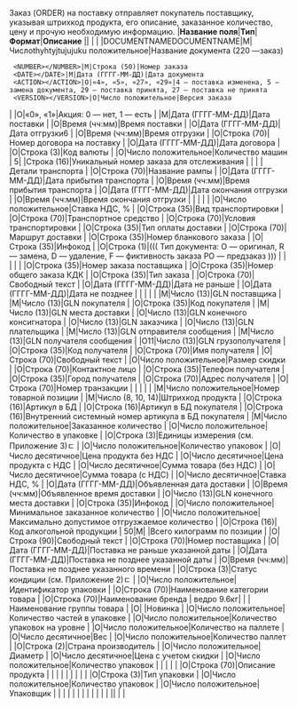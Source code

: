 
Заказ (ORDER) на поставку отправляет покупатель поставщику, указывая штрихкод продукта, его описание, заказанное количество, цену и прочую необходимую информацию.
|**Название поля**|**Тип**|**Формат**|**Описание**
|**<ORDER>**| | |
|DOCUMENTNAMEDOCUMENTNAME|М|Числоthyhtyjtujujuku положительное|Название документа (220 —заказ)
  
  
     <NUMBER></NUMBER>|М|Строка (50)|Номер заказа
     <DATE></DATE>|М|Дата (ГГГГ-ММ-ДД)|Дата документа
     <ACTION></ACTION>|О|«4», «5», «27», «29»|4 — поставка изменена, 5 — замена документа, 29 — поставка принята, 27 — поставка не принята
     <VERSION></VERSION>|O|Число положительное|Версия заказа
     
     
|     <PROMO></PROMO>|O|«0», «1»|Акция: 0 — нет, 1 — есть
|     <DELIVERYDATE></DELIVERYDATE>|М|Дата (ГГГГ-ММ-ДД)|Дата поставки
|     <DELIVERYTIME></DELIVERYTIME>|O|Время (чч:мм)|Время поставки
|     <SHIPMENTDATE></SHIPMENTDATE>|O|Дата (ГГГГ-ММ-ДД)|Дата отгрузки6
|     <SHIPMENTTIME></SHIPMENTTIME>|O|Время (чч:мм)|Время отгрузки
|     <CAMPAIGNNUMBER></CAMPAIGNNUMBER>|O|Строка (70)|Номер договора на поставку
|     <CAMPAIGNNUMBERDATE></CAMPAIGNNUMBERDATE>|O|Дата (ГГГГ-ММ-ДД)|Дата договора
|     <CURRENCY></CURRENCY>|O|Строка (3)|Код валюты
|     <TRANSPORTQUANTITY></TRANSPORTQUANTITY>|O|Число положительное|Количество машин
|     <ORDERREFERENCENUMBER>5</ORDERREFERENCENUMBER>| |Строка (16)|Уникальный номер заказа для отслеживания
|     **<LIMES>**| | |Детали транспорта
|          <LIMESNAME></LIMESNAME>|O|Строка (70)|Название рампы
|          <DATEFROM></DATEFROM>|O|Дата (ГГГГ-ММ-ДД)|Дата прибытия транспорта
|          <TIMEFROM></TIMEFROM>|O|Время (чч:мм)|Время прибытия транспорта
|          <DATETO></DATETO>|O|Дата (ГГГГ-ММ-ДД)|Дата окончания отгрузки
|          <TIMETO></TIMETO>|O|Время (чч:мм)|Время окончания отгрузки
|     **</LIMES>**| | |
|     <VAT></VAT>|O|Число положительное|Ставка НДС, %
|     <TRANSPORTATIONTYPES></TRANSPORTATIONTYPES>|O|Строка (35)|Вид транспортировки
|     <TRANSPORTATIONMEANS></TRANSPORTATIONMEANS>|O|Строка (70)|Транспортное средство
|     <TRANSPORTATIONCONDITION></TRANSPORTATIONCONDITION>|O|Строка (70)|Условия транспортировки
|     <TRANSPORTATIONPAYMENTTYPE></TRANSPORTATIONPAYMENTTYPE>|O|Строка (35)|Тип оплаты доставки
|     <TRANSPORTATIONROUTE></TRANSPORTATIONROUTE>|O|Строка (70)|Маршрут доставки
|     <BLANKETORDERNUMBER></BLANKETORDERNUMBER>|O|Строка (35)|Номер бланкового заказа
|     <INFOCODED></INFOCODED>|O|Строка (35)|Инфокод
|     <DOCTYPE></DOCTYPE>|O|Строка (1)|(((
Тип документа:
O — оригинал,
R — замена,
D — удаление,
F — фиктивность заказа
PO — предзаказ
)))
|     <CORRNUMBER></CORRNUMBER>| | |
|     <SUPORDER></SUPORDER>|O|Строка (35)|Номер заказа поставщика
|     <KDKNUM></KDKNUM>|O|Строка (35)|Номер общего заказа КДК
|     <ORDRTYPE></ORDRTYPE>|O|Строка (35)|Тип заказа
|     <INFO></INFO>|O|Строка (70)|Свободный текст
|     <EARLIESTDELIVERYDATE></EARLIESTDELIVERYDATE>|O|Дата (ГГГГ-ММ-ДД)|Дата не раньше
|     <LATESTDELIVERYDATE></LATESTDELIVERYDATE>|O|Дата (ГГГГ-ММ-ДД)|Дата не позднее
|     **<HEAD>**| | |
|          <SUPPLIER></SUPPLIER>|M|Число (13)|GLN поставщика
|          <BUYER></BUYER>|M|Число (13)|GLN покупателя
|          <BUYERCODE></BUYERCODE>|O|Строка (35)|Код покупателя
|          <DELIVERYPLACE></DELIVERYPLACE>|M|Число (13)|GLN места доставки
|          <FINALRECIPIENT></FINALRECIPIENT>|O|Число (13)|GLN конечного консигнатора
|          <ORDERPARTNER></ORDERPARTNER>|O|Число (13)|GLN заказчика
|          <INVOICEPARTNER></INVOICEPARTNER>|O|Число (13)|GLN плательщика
|          <SENDER></SENDER>|M|Число (13)|GLN отправителя сообщения
|          <RECIPIENT></RECIPIENT>|M|Число (13)|GLN получателя сообщения
|          <CONSIGNEE></CONSIGNEE>|О11|Число (13)|GLN грузополучателя
|          <RECIPIENTCODE></RECIPIENTCODE>|O|Строка (35)|Код получателя
|          <RECIPIENTNAME></RECIPIENTNAME>|O|Строка (70)|Имя получателя
|          <INFO></INFO>|O|Строка (70)|Свободный текст
|          <DISCOUNTVALUE></DISCOUNTVALUE>|O|Число положительное|Размер скидки
|          <RECIPIENTCONTACTFACE></RECIPIENTCONTACTFACE>|O|Строка (70)|Контактное лицо
|          <RECIPIENTPHONE></RECIPIENTPHONE>|O|Строка (35)|Телефон получателя
|          <RECIPIENTCITY></RECIPIENTCITY>|O|Строка (35)|Город получателя
|          <RECIPIENTADRESS></RECIPIENTADRESS>|O|Строка (70)|Адрес получателя
|          <EDIINTERCHANGEID></EDIINTERCHANGEID>|O|Строка (70)|Номер транзакции
|          **<POSITION>**| | |
|               <POSITIONNUMBER></POSITIONNUMBER>|М|Число положительное|Номер товарной позиции
|               <PRODUCT></PRODUCT>|M|Число (8, 10, 14)|Штрихкод продукта
|               <PRODUCTIDSUPPLIER></PRODUCTIDSUPPLIER>|O|Строка (16)|Артикул в БД
|               <PRODUCTIDBUYER></PRODUCTIDBUYER>|O|Строка (16)|Артикул в БД покупателя
|               <BUYERPARTNUMBER></BUYERPARTNUMBER>|О|Строка (16)|Внутренний системный номер артикула в БД покупателя
|               <ORDEREDQUANTITY></ORDEREDQUANTITY>|M|Число положительное|Заказанное количество
|               <QUANTITYOFCUINTU></QUANTITYOFCUINTU>|О|Число положительное|Количество в упаковке
|               <ORDERUNIT></ORDERUNIT>|О|Строка (3)|Единицы измерения (см. Приложение 3)ﾧ
|               <QUANTITYOFPACKS></QUANTITYOFPACKS>|О|Число положительное|Количество упаковок
|               <ORDERPRICE></ORDERPRICE>|O|Число десятичное|Цена продукта без НДС
|               <PRICEWITHVAT></PRICEWITHVAT>|O|Число десятичное|Цена продукта с НДС
|               <AMOUNT></AMOUNT>|O|Число десятичное|Сумма товара (без НДС)
|               <AMOUNTWITHVAT></AMOUNTWITHVAT>|О|Число десятичное|Сумма товара (с НДС)
|               <VAT></VAT>|O|Число десятичное|Ставка НДС, %
|               <CLAIMEDDELIVERYDATE></CLAIMEDDELIVERYDATE>|O|Дата (ГГГГ-ММ-ДД)|Объявленная дата доставки
|               <CLAIMEDDELIVERYTIME></CLAIMEDDELIVERYTIME>|O|Время (чч:мм)|Объявленное время доставки
|               <DELIVERYPLACE></DELIVERYPLACE>|О|Число (13)|GLN конечного места доставки
|               <INFOCODED></INFOCODED>|O|Строка (35)|Инфокод
|               <MINIMUMORDERQUANTITY></MINIMUMORDERQUANTITY>|O|Число положительное|Минимальное заказанное количество
|               <MAXIMUMORDERQUANTITY> </MAXIMUMORDERQUANTITY>|O|Число положительное|Максимально допустимое отгрузжаемое количество
|               <PRODUCTIONCODE></PRODUCTIONCODE>|О|Строка (16)|Код алкогольной продукции
|               <POSITIONKGM>50</POSITIONKGM>|М| |Всего килограмм по позиции
|               <INFO></INFO>|O|Строка (90)|Свободный текст
|               <COMPAIGNNUMBER></COMPAIGNNUMBER>|O|Строка (70)|Номер поставщика
|               <EARLIESTDELIVERYDATE></EARLIESTDELIVERYDATE>|O|Дата (ГГГГ-ММ-ДД)|Поставка не раньше указанной даты
|               <LATESTDELIVERYDATE></LATESTDELIVERYDATE>|O|Дата (ГГГГ-ММ-ДД)|Поставка не позднее указанной даты
|               <LATESTDELIVERYTIME></LATESTDELIVERYTIME>|O|Время (чч:мм)|Поставка не позднее указанного времени
|               <CONDITIONSTATUS></CONDITIONSTATUS>|О|Строка (3)|Статус кондиции (см. Приложение 2)ﾧ
|               <PACKAGEID></PACKAGEID>|O|Число положительное|Идентификатор упаковки
|               <CATEGORYNAME></CATEGORYNAME>|O|Строка (70)|Наименование категории товара
|               <BRENDNAME></BRENDNAME>|O|Строка (70)|Наименование бренда
|               <GROUPNAME>ведро 9.6кг</GROUPNAME>| | |Наименование группы товара
|               <NOVELTY></NOVELTY>|O| |Новинка
|               <COUNTPIECESINBOX></COUNTPIECESINBOX>|O|Число положительное|Количество частей в упаковке
|               <COUNTBOXESINLAYER></COUNTBOXESINLAYER>|O|Число положительное|Количество упаковок на уровне
|               <COUNTPERPALLET></COUNTPERPALLET>|O|Число положительное|Количество на паллете
|               <WEIGHT></WEIGHT>|O|Число десятичное|Вес
|               <PALLETS></PALLETS>|O|Число положительное|Количество паллет
|               <COUNTRYORIGIN></COUNTRYORIGIN>|О|Строка (2)|Страна производитель
|               <CALIBRE></CALIBRE>|O|Число положительное|Диаметр
|               <PRICEWITHDISCOUNT></PRICEWITHDISCOUNT>|O|Число десятичное|Цена с учетом скидки
|               <BOXESCOUNT></BOXESCOUNT>|O|Число положительное|Количество упаковок
|               **<CHARACTERISTIC>**| | |
|                    <DESCRIPTION></DESCRIPTION>|О|Строка (70)|Описание продукта
|               **</CHARACTERISTIC>**| | |
|               **<PACKING>**| | |
|                    <PACKINGTYPE></PACKINGTYPE>|O|Строка (3)|Тип упаковки
|                    <PACKINGQUANTITY></PACKINGQUANTITY>|O|Число положительное|Количество упаковок
|                    <PACKINGUNIT></PACKINGUNIT>|O|Число положительное|Упаковщик
|               **</PACKING>**| | |
|          **</POSITION>**| | |
|     **</HEAD>**| | |
|**<ORDER>**| | |

